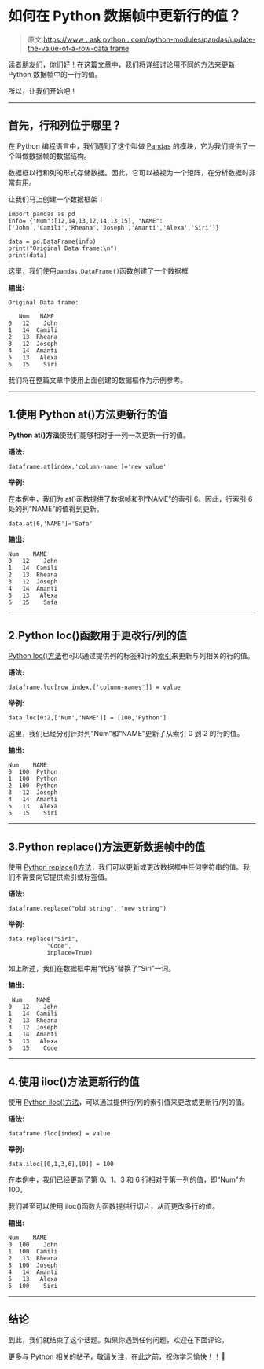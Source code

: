 # 如何在 Python 数据帧中更新行的值？

> 原文:[https://www . ask python . com/python-modules/pandas/update-the-value-of-a-row-data frame](https://www.askpython.com/python-modules/pandas/update-the-value-of-a-row-dataframe)

读者朋友们，你们好！在这篇文章中，我们将详细讨论用不同的方法来更新 Python 数据帧中的一行的值。

所以，让我们开始吧！

* * *

## 首先，行和列位于哪里？

在 Python 编程语言中，我们遇到了这个叫做 [Pandas](https://www.askpython.com/python-modules/pandas/python-pandas-module-tutorial) 的模块，它为我们提供了一个叫做数据帧的数据结构。

数据框以行和列的形式存储数据。因此，它可以被视为一个矩阵，在分析数据时非常有用。

让我们马上创建一个数据框架！

```
import pandas as pd 
info= {"Num":[12,14,13,12,14,13,15], "NAME":['John','Camili','Rheana','Joseph','Amanti','Alexa','Siri']}

data = pd.DataFrame(info)
print("Original Data frame:\n")
print(data)

```

这里，我们使用`pandas.DataFrame()`函数创建了一个数据框

**输出:**

```
Original Data frame:

   Num   NAME
0   12    John
1   14  Camili
2   13  Rheana
3   12  Joseph
4   14  Amanti
5   13   Alexa
6   15    Siri

```

我们将在整篇文章中使用上面创建的数据框作为示例参考。

* * *

## 1.使用 Python at()方法更新行的值

**Python at()方法**使我们能够相对于一列一次更新一行的值。

**语法:**

```
dataframe.at[index,'column-name']='new value'

```

**举例:**

在本例中，我们为 at()函数提供了数据帧和列“NAME”的索引 6。因此，行索引 6 处的列“NAME”的值得到更新。

```
data.at[6,'NAME']='Safa'

```

**输出:**

```
Num    NAME
0   12    John
1   14  Camili
2   13  Rheana
3   12  Joseph
4   14  Amanti
5   13   Alexa
6   15    Safa

```

* * *

## 2.Python loc()函数用于更改行/列的值

[Python loc()方法](https://www.askpython.com/python-modules/pandas/python-loc-function)也可以通过提供列的标签和行的[索引](https://www.askpython.com/python/list/indexing-in-python)来更新与列相关的行的值。

**语法:**

```
dataframe.loc[row index,['column-names']] = value

```

**举例:**

```
data.loc[0:2,['Num','NAME']] = [100,'Python']

```

这里，我们已经分别针对列“Num”和“NAME”更新了从索引 0 到 2 的行的值。

**输出:**

```
Num    NAME
0  100  Python
1  100  Python
2  100  Python
3   12  Joseph
4   14  Amanti
5   13   Alexa
6   15    Siri

```

* * *

## 3.Python replace()方法更新数据帧中的值

使用 [Python replace()方法](https://www.askpython.com/python/string/python-replace-function)，我们可以更新或更改数据框中任何字符串的值。我们不需要向它提供索引或标签值。

**语法:**

```
dataframe.replace("old string", "new string")

```

**举例:**

```
data.replace("Siri", 
           "Code", 
           inplace=True)

```

如上所述，我们在数据框中用“代码”替换了“Siri”一词。

**输出:**

```
 Num    NAME
0   12    John
1   14  Camili
2   13  Rheana
3   12  Joseph
4   14  Amanti
5   13   Alexa
6   15    Code

```

* * *

## 4.使用 iloc()方法更新行的值

使用 [Python iloc()方法](https://www.askpython.com/python/built-in-methods/python-iloc-function)，可以通过提供行/列的索引值来更改或更新行/列的值。

**语法:**

```
dataframe.iloc[index] = value

```

**举例:**

```
data.iloc[[0,1,3,6],[0]] = 100

```

在本例中，我们已经更新了第 0、1、3 和 6 行相对于第一列的值，即“Num”为 100。

我们甚至可以使用 iloc()函数为函数提供行切片，从而更改多行的值。

**输出:**

```
Num    NAME
0  100    John
1  100  Camili
2   13  Rheana
3  100  Joseph
4   14  Amanti
5   13   Alexa
6  100    Siri

```

* * *

## 结论

到此，我们就结束了这个话题。如果你遇到任何问题，欢迎在下面评论。

更多与 Python 相关的帖子，敬请关注，在此之前，祝你学习愉快！！🙂